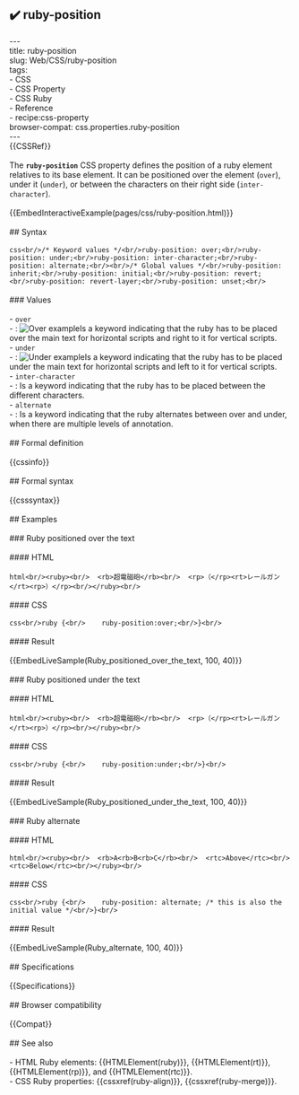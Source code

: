 ## ✔️ ruby-position 
 ---<br/>title: ruby-position<br/>slug: Web/CSS/ruby-position<br/>tags:<br/>  - CSS<br/>  - CSS Property<br/>  - CSS Ruby<br/>  - Reference<br/>  - recipe:css-property<br/>browser-compat: css.properties.ruby-position<br/>---<br/>{{CSSRef}}<br/><br/>The **`ruby-position`** CSS property defines the position of a ruby element relatives to its base element. It can be positioned over the element (`over`), under it (`under`), or between the characters on their right side (`inter-character`).<br/><br/>{{EmbedInteractiveExample(pages/css/ruby-position.html)}}<br/><br/>## Syntax<br/><br/>```css<br/>/* Keyword values */<br/>ruby-position: over;<br/>ruby-position: under;<br/>ruby-position: inter-character;<br/>ruby-position: alternate;<br/><br/>/* Global values */<br/>ruby-position: inherit;<br/>ruby-position: initial;<br/>ruby-position: revert;<br/>ruby-position: revert-layer;<br/>ruby-position: unset;<br/>```<br/><br/>### Values<br/><br/>- `over`<br/>  - : ![Over example](screen_shot_2015-03-04_at_13.02.20.png)Is a keyword indicating that the ruby has to be placed over the main text for horizontal scripts and right to it for vertical scripts.<br/>- `under`<br/>  - : ![Under example](screen_shot_2015-03-04_at_13.02.07.png)Is a keyword indicating that the ruby has to be placed under the main text for horizontal scripts and left to it for vertical scripts.<br/>- `inter-character`<br/>  - : Is a keyword indicating that the ruby has to be placed between the different characters.<br/>- `alternate`<br/>  - : Is a keyword indicating that the ruby alternates between over and under, when there are multiple levels of annotation.<br/><br/>## Formal definition<br/><br/>{{cssinfo}}<br/><br/>## Formal syntax<br/><br/>{{csssyntax}}<br/><br/>## Examples<br/><br/>### Ruby positioned over the text<br/><br/>#### HTML<br/><br/>```html<br/><ruby><br/>  <rb>超電磁砲</rb><br/>  <rp>（</rp><rt>レールガン</rt><rp>）</rp><br/></ruby><br/>```<br/><br/>#### CSS<br/><br/>```css<br/>ruby {<br/>    ruby-position:over;<br/>}<br/>```<br/><br/>#### Result<br/><br/>{{EmbedLiveSample(Ruby_positioned_over_the_text, 100, 40)}}<br/><br/>### Ruby positioned under the text<br/><br/>#### HTML<br/><br/>```html<br/><ruby><br/>  <rb>超電磁砲</rb><br/>  <rp>（</rp><rt>レールガン</rt><rp>）</rp><br/></ruby><br/>```<br/><br/>#### CSS<br/><br/>```css<br/>ruby {<br/>    ruby-position:under;<br/>}<br/>```<br/><br/>#### Result<br/><br/>{{EmbedLiveSample(Ruby_positioned_under_the_text, 100, 40)}}<br/><br/>### Ruby alternate<br/><br/>#### HTML<br/><br/>```html<br/><ruby><br/>  <rb>A<rb>B<rb>C</rb><br/>  <rtc>Above</rtc><br/>  <rtc>Below</rtc><br/></ruby><br/>```<br/><br/>#### CSS<br/><br/>```css<br/>ruby {<br/>    ruby-position: alternate; /* this is also the initial value */<br/>}<br/>```<br/><br/>#### Result<br/><br/>{{EmbedLiveSample(Ruby_alternate, 100, 40)}}<br/><br/>## Specifications<br/><br/>{{Specifications}}<br/><br/>## Browser compatibility<br/><br/>{{Compat}}<br/><br/>## See also<br/><br/>- HTML Ruby elements: {{HTMLElement(ruby)}}, {{HTMLElement(rt)}}, {{HTMLElement(rp)}}, and {{HTMLElement(rtc)}}.<br/>- CSS Ruby properties: {{cssxref(ruby-align)}}, {{cssxref(ruby-merge)}}.<br/>
